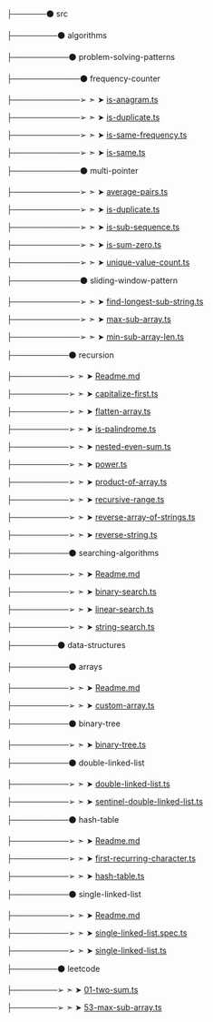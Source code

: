 
 ├──────⚫ src

 ├────────⚫ algorithms

 ├──────────⚫ problem-solving-patterns

 ├────────────⚫ frequency-counter

 ├────────────➢ ➣ ➤ [is-anagram.ts](src/algorithms/problem-solving-patterns/frequency-counter/is-anagram.ts)

 ├────────────➢ ➣ ➤ [is-duplicate.ts](src/algorithms/problem-solving-patterns/frequency-counter/is-duplicate.ts)

 ├────────────➢ ➣ ➤ [is-same-frequency.ts](src/algorithms/problem-solving-patterns/frequency-counter/is-same-frequency.ts)

 ├────────────➢ ➣ ➤ [is-same.ts](src/algorithms/problem-solving-patterns/frequency-counter/is-same.ts)

 ├────────────⚫ multi-pointer

 ├────────────➢ ➣ ➤ [average-pairs.ts](src/algorithms/problem-solving-patterns/multi-pointer/average-pairs.ts)

 ├────────────➢ ➣ ➤ [is-duplicate.ts](src/algorithms/problem-solving-patterns/multi-pointer/is-duplicate.ts)

 ├────────────➢ ➣ ➤ [is-sub-sequence.ts](src/algorithms/problem-solving-patterns/multi-pointer/is-sub-sequence.ts)

 ├────────────➢ ➣ ➤ [is-sum-zero.ts](src/algorithms/problem-solving-patterns/multi-pointer/is-sum-zero.ts)

 ├────────────➢ ➣ ➤ [unique-value-count.ts](src/algorithms/problem-solving-patterns/multi-pointer/unique-value-count.ts)

 ├────────────⚫ sliding-window-pattern

 ├────────────➢ ➣ ➤ [find-longest-sub-string.ts](src/algorithms/problem-solving-patterns/sliding-window-pattern/find-longest-sub-string.ts)

 ├────────────➢ ➣ ➤ [max-sub-array.ts](src/algorithms/problem-solving-patterns/sliding-window-pattern/max-sub-array.ts)

 ├────────────➢ ➣ ➤ [min-sub-array-len.ts](src/algorithms/problem-solving-patterns/sliding-window-pattern/min-sub-array-len.ts)

 ├──────────⚫ recursion

 ├──────────➢ ➣ ➤ [Readme.md](src/algorithms/recursion/Readme.md)

 ├──────────➢ ➣ ➤ [capitalize-first.ts](src/algorithms/recursion/capitalize-first.ts)

 ├──────────➢ ➣ ➤ [flatten-array.ts](src/algorithms/recursion/flatten-array.ts)

 ├──────────➢ ➣ ➤ [is-palindrome.ts](src/algorithms/recursion/is-palindrome.ts)

 ├──────────➢ ➣ ➤ [nested-even-sum.ts](src/algorithms/recursion/nested-even-sum.ts)

 ├──────────➢ ➣ ➤ [power.ts](src/algorithms/recursion/power.ts)

 ├──────────➢ ➣ ➤ [product-of-array.ts](src/algorithms/recursion/product-of-array.ts)

 ├──────────➢ ➣ ➤ [recursive-range.ts](src/algorithms/recursion/recursive-range.ts)

 ├──────────➢ ➣ ➤ [reverse-array-of-strings.ts](src/algorithms/recursion/reverse-array-of-strings.ts)

 ├──────────➢ ➣ ➤ [reverse-string.ts](src/algorithms/recursion/reverse-string.ts)

 ├──────────⚫ searching-algorithms

 ├──────────➢ ➣ ➤ [Readme.md](src/algorithms/searching-algorithms/Readme.md)

 ├──────────➢ ➣ ➤ [binary-search.ts](src/algorithms/searching-algorithms/binary-search.ts)

 ├──────────➢ ➣ ➤ [linear-search.ts](src/algorithms/searching-algorithms/linear-search.ts)

 ├──────────➢ ➣ ➤ [string-search.ts](src/algorithms/searching-algorithms/string-search.ts)

 ├────────⚫ data-structures

 ├──────────⚫ arrays

 ├──────────➢ ➣ ➤ [Readme.md](src/data-structures/arrays/Readme.md)

 ├──────────➢ ➣ ➤ [custom-array.ts](src/data-structures/arrays/custom-array.ts)

 ├──────────⚫ binary-tree

 ├──────────➢ ➣ ➤ [binary-tree.ts](src/data-structures/binary-tree/binary-tree.ts)

 ├──────────⚫ double-linked-list

 ├──────────➢ ➣ ➤ [double-linked-list.ts](src/data-structures/double-linked-list/double-linked-list.ts)

 ├──────────➢ ➣ ➤ [sentinel-double-linked-list.ts](src/data-structures/double-linked-list/sentinel-double-linked-list.ts)

 ├──────────⚫ hash-table

 ├──────────➢ ➣ ➤ [Readme.md](src/data-structures/hash-table/Readme.md)

 ├──────────➢ ➣ ➤ [first-recurring-character.ts](src/data-structures/hash-table/first-recurring-character.ts)

 ├──────────➢ ➣ ➤ [hash-table.ts](src/data-structures/hash-table/hash-table.ts)

 ├──────────⚫ single-linked-list

 ├──────────➢ ➣ ➤ [Readme.md](src/data-structures/single-linked-list/Readme.md)

 ├──────────➢ ➣ ➤ [single-linked-list.spec.ts](src/data-structures/single-linked-list/single-linked-list.spec.ts)

 ├──────────➢ ➣ ➤ [single-linked-list.ts](src/data-structures/single-linked-list/single-linked-list.ts)

 ├────────⚫ leetcode

 ├────────➢ ➣ ➤ [01-two-sum.ts](src/leetcode/01-two-sum.ts)

 ├────────➢ ➣ ➤ [53-max-sub-array.ts](src/leetcode/53-max-sub-array.ts)
